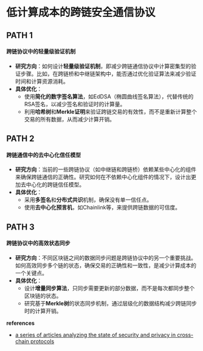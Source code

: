 # 低计算成本的跨链安全通信协议

## PATH 1

#### **跨链协议中的轻量级验证机制**

- **研究方向**：如何设计**轻量级验证机制**，即减少跨链通信协议中计算密集型的验证步骤。比如，在跨链桥和中继链架构中，能否通过优化验证算法来减少验证时间和计算资源消耗。
- **具体优化**：
  - 使用**简化的数字签名算法**，如EdDSA（椭圆曲线签名算法），代替传统的RSA签名，以减少签名和验证时的计算量。
  - 利用**哈希树**和**Merkle证明**来验证跨链交易的有效性，而不是重新计算整个交易的所有数据，从而减少计算开销。



## PATH 2

####  **跨链通信中的去中心化信任模型**

- **研究方向**：当前的一些跨链协议（如中继链和跨链桥）依赖某些中心化的组件来确保跨链通信的正确性。研究如何在不依赖中心化组件的情况下，设计出更加去中心化的跨链信任模型。
- **具体优化**：
  - 采用**多签名**和**分布式共识**机制，确保没有单一信任点。
  - 使用**去中心化预言机**，如Chainlink等，来提供跨链数据的可信度。



## PATH 3

#### **跨链协议中的高效状态同步**

- **研究方向**：不同区块链之间的数据同步问题是跨链协议中的另一个重要挑战。如何高效同步多个链的状态，确保交易的正确性和一致性，是减少计算成本的一个关键点。
- **具体优化**：
  - 设计**增量同步算法**，只同步需要更新的部分数据，而不是每次都同步整个区块链的状态。
  - 研究基于**Merkle树**的状态同步机制，通过层级化的数据结构减少跨链同步时的计算开销。



**references**

- [ a series of articles analyzing the state of security and privacy in cross-chain protocols](https://medium.com/@andre.aa) 
